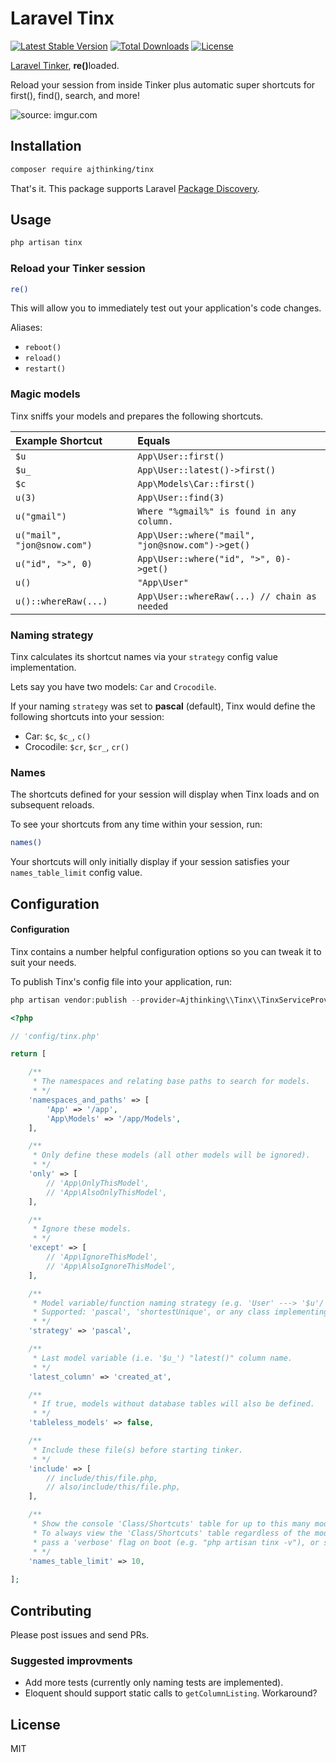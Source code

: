 # Laravel Tinx
[![Latest Stable Version](https://poser.pugx.org/ajthinking/tinx/v/stable)](https://packagist.org/packages/ajthinking/tinx)
[![Total Downloads](https://poser.pugx.org/ajthinking/tinx/downloads)](https://packagist.org/packages/ajthinking/tinx)
[![License](https://poser.pugx.org/ajthinking/tinx/license)](https://packagist.org/packages/ajthinking/tinx)

[Laravel Tinker](https://github.com/laravel/tinker), <b>re()</b>loaded.

Reload your session from inside Tinker plus automatic super shortcuts for first(), find(), search, and more!

<img src="https://i.imgur.com/MjTd9kG.gif" title="source: imgur.com" />

## Installation

```bash
composer require ajthinking/tinx
```

That's it. This package supports Laravel [Package Discovery](https://laravel.com/docs/5.5/packages#package-discovery).

## Usage

```php
php artisan tinx
```

### Reload your Tinker session

```bash
re()
```

This will allow you to immediately test out your application's code changes.

Aliases:

- `reboot()`
- `reload()`
- `restart()`

### Magic models

Tinx sniffs your models and prepares the following shortcuts.

| Example Shortcut            | Equals                                           |
|:--------------------------- |:------------------------------------------------ |
| `$u`                        | `App\User::first()`                              |
| `$u_`                       | `App\User::latest()->first()`                    |
| `$c`                        | `App\Models\Car::first()`                        |
| `u(3)`                      | `App\User::find(3)`                              |
| `u("gmail")`                | `Where "%gmail%" is found in any column.`        |
| `u("mail", "jon@snow.com")` | `App\User::where("mail", "jon@snow.com")->get()` |
| `u("id", ">", 0)`           | `App\User::where("id", ">", 0)->get()`           |
| `u()`                       | `"App\User"`                                     |
| `u()::whereRaw(...)`        | `App\User::whereRaw(...) // chain as needed`     |

### Naming strategy

Tinx calculates its shortcut names via your `strategy` config value implementation.

Lets say you have two models: `Car` and `Crocodile`.

If your naming `strategy` was set to **pascal** (default), Tinx would define the following shortcuts into your session:

- Car: `$c`, `$c_`, `c()`
- Crocodile: `$cr`, `$cr_`, `cr()`

### Names

The shortcuts defined for your session will display when Tinx loads and on subsequent reloads.

To see your shortcuts from any time within your session, run:

```bash
names()
```

Your shortcuts will only initially display if your session satisfies your `names_table_limit` config value.

## Configuration


#### Configuration

Tinx contains a number helpful configuration options so you can tweak it to suit your needs.

To publish Tinx's config file into your application, run:

```php
php artisan vendor:publish --provider=Ajthinking\\Tinx\\TinxServiceProvider --force
```

```php
<?php

// 'config/tinx.php'

return [

    /**
     * The namespaces and relating base paths to search for models.
     * */
    'namespaces_and_paths' => [
        'App' => '/app',
        'App\Models' => '/app/Models',
    ],

    /**
     * Only define these models (all other models will be ignored).
     * */
    'only' => [
        // 'App\OnlyThisModel',
        // 'App\AlsoOnlyThisModel',
    ],

    /**
     * Ignore these models.
     * */
    'except' => [
        // 'App\IgnoreThisModel',
        // 'App\AlsoIgnoreThisModel',
    ],

    /**
     * Model variable/function naming strategy (e.g. 'User' ---> '$u'/'u()').
     * Supported: 'pascal', 'shortestUnique', or any class implementing 'Ajthinking\Tinx\Naming\Strategy'.
     * */
    'strategy' => 'pascal',

    /**
     * Last model variable (i.e. '$u_') "latest()" column name.
     * */
    'latest_column' => 'created_at',

    /**
     * If true, models without database tables will also be defined.
     * */
    'tableless_models' => false,

    /**
     * Include these file(s) before starting tinker.
     * */
    'include' => [
        // include/this/file.php,
        // also/include/this/file.php,
    ],

    /**
     * Show the console 'Class/Shortcuts' table for up to this many model names, otherwise, hide it.
     * To always view the 'Class/Shortcuts' table regardless of the model name count,
     * pass a 'verbose' flag on boot (e.g. "php artisan tinx -v"), or set this value to '-1'.
     * */
    'names_table_limit' => 10,
    
];
```

## Contributing

Please post issues and send PRs.

### Suggested improvments

* Add more tests (currently only naming tests are implemented).
* Eloquent should support static calls to `getColumnListing`. Workaround? 

## License

MIT
